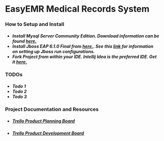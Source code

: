 EasyEMR Medical Records System
===============================


<h3> How to Setup and Install </h3>

<h5><ul>
        <li>Install Mysql Server Community Edition.  Download information can be found <a href="http://www.mysql.com/products/community/" >here.</a></li>
        <li>Install Jboss EAP 6.1.0 Final from <a href="http://www.jboss.org/jbossas/downloads/" >here.</a>.  See this <a href="http://www.jetbrains.com/idea/training/demos/JBoss_server.html">link</a> for information on setting up Jboss run configurations.</li> 
        <li> Fork Project from within your IDE.  Intellij Idea is the preferred IDE.  Get it <a href="http://www.jetbrains.com/idea/download/index.html">here.</a></li>
</ul></h5>

<h3> TODOs </h3>
<h5><ul> <li>Todo 1</li> <li>Todo 2</li> <li>Todo 3</li> </ul></h5>

<h3> Project Documentation and Resources </h3>

<ul>
<li><h5><a href="https://trello.com/b/8kKSM4bP/product-planning-haiti-emr">Trello Product Planning Board</a></h5></li>
<li><h5> <a href="https://trello.com/b/WiaFlzd5/development-haiti-emr">Trello Product Development Board</a> </h5></li>
</ul>
